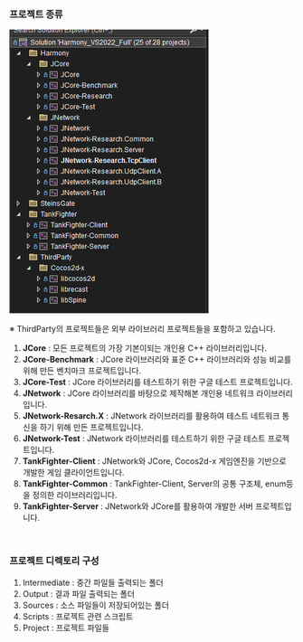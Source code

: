 ### 프로젝트  종류

![솔루션 구성](Images/프로젝트%20모습.png)

※ ThirdParty의 프로젝트들은 외부 라이브러리 프로젝트들을 포함하고 있습니다.
<br>

1. <b>JCore</b> : 모든 프로젝트의 가장 기본이되는 개인용 C++ 라이브러리입니다.
2. <b>JCore-Benchmark</b> : JCore 라이브러리와 표준 C++ 라이브러리와 성능 비교를 위해 만든 벤치마크 프로젝트입니다.
3. <b>JCore-Test</b> : JCore 라이브러리를 테스트하기 위한 구글 테스트 프로젝트입니다.
4. <b>JNetwork</b> : JCore 라이브러리를 바탕으로 제작해본 개인용 네트워크 라이브러리입니다.
5. <b>JNetwork-Resarch.X</b> : JNetwork 라이브러리를 활용하여 테스트 네트워크 통신을 하기 위해 만든 프로젝트입니다.
6. <b>JNetwork-Test</b> : JNetwork 라이브러리를 테스트하기 위한 구글 테스트 프로젝트입니다.
7. <b>TankFighter-Client</b> : JNetwork와 JCore, Cocos2d-x 게임엔진을 기반으로 개발한 게임 클라이언트입니다.
8. <b>TankFighter-Common</b> : TankFighter-Client, Server의 공통 구조체, enum등을 정의한 라이브러리입니다.
9. <b>TankFighter-Server</b> : JNetwork와 JCore를 활용하여 개발한 서버 프로젝트입니다.

<br>

### 프로젝트 디렉토리 구성

1. Intermediate : 중간 파일들 출력되는 폴더
2. Output : 결과 파일 출력되는 폴더
3. Sources : 소스 파일들이 저장되어있는 폴더
4. Scripts : 프로젝트 관련 스크립트
6. Project : 프로젝트 파일들